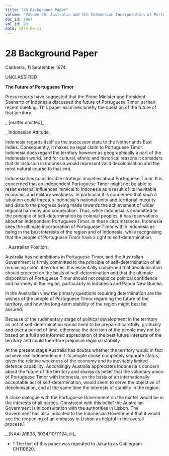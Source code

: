 ```yaml
---
title: "28 Background Paper"
volume: "Volume 20: Australia and the Indonesian Incorporation of Portuguese Timor, 1974-1976"
doc_id: 7867
vol_id: 20
date: 1974-09-11
---
```


# 28 Background Paper

Canberra, 11 September 1974

UNCLASSIFIED

**The Future of Portuguese Timor**

Press reports have suggested that the Prime Minister and President Soeharto of Indonesia discussed the future of Portuguese Timor, at their recent meeting. This paper examines briefly the question of the future of that territory.

_ [matter omitted]_

_ Indonesian Attitude_

Indonesia regards itself as the successor state to the Netherlands East Indies. Consequently, it makes no legal claim to Portuguese Timor. Indonesia does regard the territory however as geographically a part of the Indonesian world, and for cultural, ethnic and historical reasons it considers that its inclusion in Indonesia would represent valid decolonisation and the most natural course to that end.

Indonesia has considerable strategic anxieties about Portuguese Timor. It is concerned that an independent Portuguese Timor might not be able to resist external influences inimical to Indonesia as a result of its inevitable economic and military weakness. In particular it is concerned that such a situation could threaten Indonesia's national unity and territorial integrity and disturb the progress being made towards the achievement of wider regional harmony and cooperation. Thus, while Indonesia is committed to the principle of self-determination by colonial peoples, it has reservations about an independent Portuguese Timor. In these circumstances, Indonesia sees the ultimate incorporation of Portuguese Timor within Indonesia as being in the best interests of the region and of Indonesia, while recognising that the people of Portuguese Timor have a right to self-determination.

_ Australian Position_

Australia has no ambitions in Portuguese Timor, and the Australian Government is firmly committed to the principle of self-determination of all remaining colonial territories. It is essentially concerned that decolonisation should proceed on the basis of self-determination and that the ultimate disposition of Portuguese Timor should not prejudice political confidence and harmony in the region, particularly in Indonesia and Papua New Guinea.

In the Australian view the primary questions requiring determination are the wishes of the people of Portuguese Timor regarding the future of the territory, and how the long-term stability of the region might best be assured.

Because of the rudimentary stage of political development in the territory an act of self-determination would need to be prepared carefully, gradually and over a period of time, otherwise the decision of the people may not be based on a full and informed appreciation of the best future interests of the territory and could therefore prejudice regional stability.

At the present stage Australia has doubts whether the territory would in fact achieve real independence if its people chose completely separate status, given the relative weakness of the economy and its inevitably limited defence capability. Accordingly Australia appreciates Indonesia's concern about the future of the territory and shares its belief that the voluntary union of Portuguese Timor with Indonesia, on the basis of an internationally acceptable act of self-determination, would seem to serve the objective of decolonisation, and at the same time the interests of stability in the region.

A close dialogue with the Portuguese Government on the matter would be in the interests of all parties. Consistent with this belief the Australian Government is in consultation with the authorities in Lisbon. The Government has also indicated to the Indonesian Government that it would see the reopening of an embassy in Lisbon as helpful in the overall process.1

_ [NAA: A1838, 3034/10/11124, iii]_

  * 1 The text of this paper was repeated to Jakarta as Cablegram CH110620.


